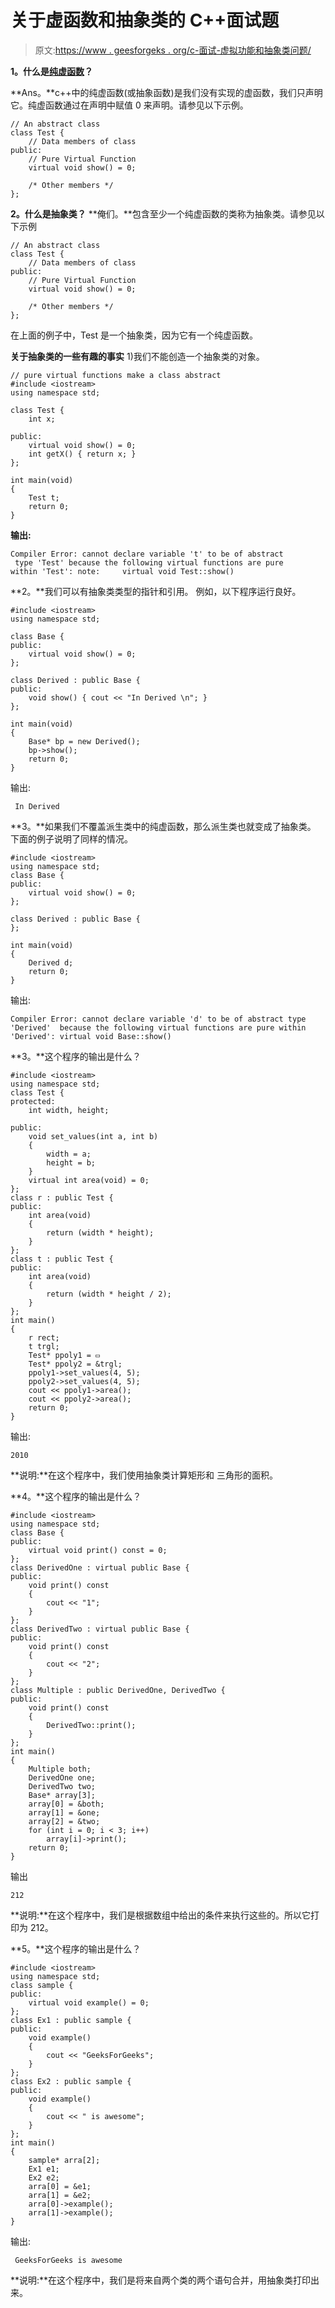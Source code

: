 # 关于虚函数和抽象类的 C++面试题

> 原文:[https://www . geesforgeks . org/c-面试-虚拟功能和抽象类问题/](https://www.geeksforgeeks.org/c-interview-questions-on-virtual-function-and-abstract-class/)

**1。什么是[纯虚函数](https://www.geeksforgeeks.org/pure-virtual-functions-and-abstract-classes/)？**

**Ans。**c++中的纯虚函数(或抽象函数)是我们没有实现的虚函数，我们只声明它。纯虚函数通过在声明中赋值 0 来声明。请参见以下示例。

```
// An abstract class
class Test {
    // Data members of class
public:
    // Pure Virtual Function
    virtual void show() = 0;

    /* Other members */
};
```

**2。什么是抽象类？**
**俺们。**包含至少一个纯虚函数的类称为抽象类。请参见以下示例

```
// An abstract class
class Test {
    // Data members of class
public:
    // Pure Virtual Function
    virtual void show() = 0;

    /* Other members */
};
```

在上面的例子中，Test 是一个抽象类，因为它有一个纯虚函数。

**关于抽象类的一些有趣的事实**
1)我们不能创造一个抽象类的对象。

```
// pure virtual functions make a class abstract
#include <iostream>
using namespace std;

class Test {
    int x;

public:
    virtual void show() = 0;
    int getX() { return x; }
};

int main(void)
{
    Test t;
    return 0;
}
```

**输出:**

```
Compiler Error: cannot declare variable 't' to be of abstract
 type 'Test' because the following virtual functions are pure 
within 'Test': note:     virtual void Test::show() 

```

**2。**我们可以有抽象类类型的指针和引用。
例如，以下程序运行良好。

```
#include <iostream>
using namespace std;

class Base {
public:
    virtual void show() = 0;
};

class Derived : public Base {
public:
    void show() { cout << "In Derived \n"; }
};

int main(void)
{
    Base* bp = new Derived();
    bp->show();
    return 0;
}
```

输出:

```
 In Derived 
```

**3。**如果我们不覆盖派生类中的纯虚函数，那么派生类也就变成了抽象类。
下面的例子说明了同样的情况。

```
#include <iostream>
using namespace std;
class Base {
public:
    virtual void show() = 0;
};

class Derived : public Base {
};

int main(void)
{
    Derived d;
    return 0;
}
```

输出:

```
Compiler Error: cannot declare variable 'd' to be of abstract type 
'Derived'  because the following virtual functions are pure within
'Derived': virtual void Base::show() 

```

**3。**这个程序的输出是什么？

```
#include <iostream>
using namespace std;
class Test {
protected:
    int width, height;

public:
    void set_values(int a, int b)
    {
        width = a;
        height = b;
    }
    virtual int area(void) = 0;
};
class r : public Test {
public:
    int area(void)
    {
        return (width * height);
    }
};
class t : public Test {
public:
    int area(void)
    {
        return (width * height / 2);
    }
};
int main()
{
    r rect;
    t trgl;
    Test* ppoly1 = ▭
    Test* ppoly2 = &trgl;
    ppoly1->set_values(4, 5);
    ppoly2->set_values(4, 5);
    cout << ppoly1->area();
    cout << ppoly2->area();
    return 0;
}
```

输出:

```
2010
```

**说明:**在这个程序中，我们使用抽象类计算矩形和
三角形的面积。

**4。**这个程序的输出是什么？

```
#include <iostream>
using namespace std;
class Base {
public:
    virtual void print() const = 0;
};
class DerivedOne : virtual public Base {
public:
    void print() const
    {
        cout << "1";
    }
};
class DerivedTwo : virtual public Base {
public:
    void print() const
    {
        cout << "2";
    }
};
class Multiple : public DerivedOne, DerivedTwo {
public:
    void print() const
    {
        DerivedTwo::print();
    }
};
int main()
{
    Multiple both;
    DerivedOne one;
    DerivedTwo two;
    Base* array[3];
    array[0] = &both;
    array[1] = &one;
    array[2] = &two;
    for (int i = 0; i < 3; i++)
        array[i]->print();
    return 0;
}
```

输出

```
212
```

**说明:**在这个程序中，我们是根据数组中给出的条件来执行这些的。所以它打印为 212。

**5。**这个程序的输出是什么？

```
#include <iostream>
using namespace std;
class sample {
public:
    virtual void example() = 0;
};
class Ex1 : public sample {
public:
    void example()
    {
        cout << "GeeksForGeeks";
    }
};
class Ex2 : public sample {
public:
    void example()
    {
        cout << " is awesome";
    }
};
int main()
{
    sample* arra[2];
    Ex1 e1;
    Ex2 e2;
    arra[0] = &e1;
    arra[1] = &e2;
    arra[0]->example();
    arra[1]->example();
}
```

输出:

```
 GeeksForGeeks is awesome
```

**说明:**在这个程序中，我们是将来自两个类的两个语句合并，用抽象类打印出来。